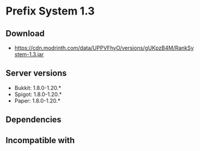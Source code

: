 # Prefix System 1.3

## Download
- https://cdn.modrinth.com/data/UPPVFhyO/versions/gUKpzB4M/RankSystem-1.3.jar

## Server versions
- Bukkit: 1.8.0-1.20.*
- Spigot: 1.8.0-1.20.*
- Paper: 1.8.0-1.20.*

## Dependencies

## Incompatible with